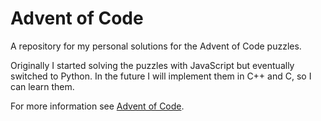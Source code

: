 # Advent of Code
A repository for my personal solutions for the Advent of Code puzzles.

Originally I started solving the puzzles with JavaScript but eventually switched to Python. In the future I will implement them in C++ and C, so I can learn them.

For more information see [Advent of Code](https://adventofcode.com).
